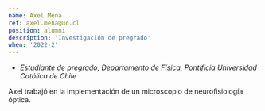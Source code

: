 ```yaml
---
name: Axel Mena
ref: axel.mena@uc.cl
position: alumni
description: 'Investigación de pregrado'
when: '2022-2'
---
```


- _Estudiante de pregrado, Departamento de Física, Pontificia Universidad Católica de Chile_

Axel trabajó en la implementación de un microscopio de neurofisiología óptica.
